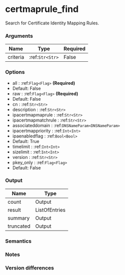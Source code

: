 [//]: # (THE CONTENT BELOW IS GENERATED. DO NOT EDIT.)
# certmaprule_find
Search for Certificate Identity Mapping Rules.

### Arguments
|Name|Type|Required
|-|-|-
|criteria|:ref:`Str<Str>`|False

### Options
* all : :ref:`Flag<Flag>` **(Required)**
 * Default: False
* raw : :ref:`Flag<Flag>` **(Required)**
 * Default: False
* cn : :ref:`Str<Str>`
* description : :ref:`Str<Str>`
* ipacertmapmaprule : :ref:`Str<Str>`
* ipacertmapmatchrule : :ref:`Str<Str>`
* associateddomain : :ref:`DNSNameParam<DNSNameParam>`
* ipacertmappriority : :ref:`Int<Int>`
* ipaenabledflag : :ref:`Bool<Bool>`
 * Default: True
* timelimit : :ref:`Int<Int>`
* sizelimit : :ref:`Int<Int>`
* version : :ref:`Str<Str>`
* pkey_only : :ref:`Flag<Flag>`
 * Default: False

### Output
|Name|Type
|-|-
|count|Output
|result|ListOfEntries
|summary|Output
|truncated|Output

[//]: # (ADD YOUR NOTES BELOW. THESE WILL BE PICKED EVERY TIME THE DOCS ARE REGENERATED. //end)
### Semantics

### Notes

### Version differences